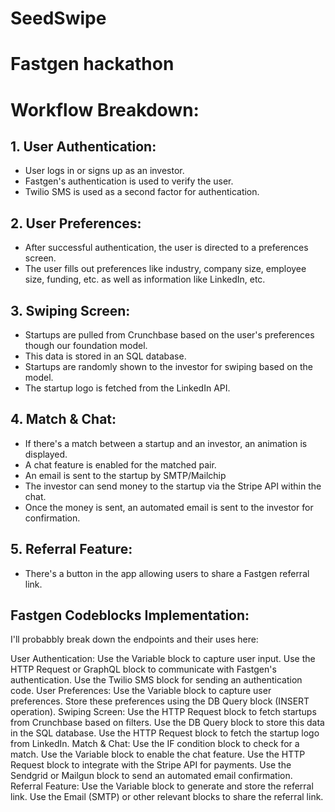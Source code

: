 # SeedSwipe
# Fastgen hackathon


# Workflow Breakdown:
## **1. User Authentication:**
- User logs in or signs up as an investor.
- Fastgen's authentication is used to verify the user.
- Twilio SMS is used as a second factor for authentication.

## **2. User Preferences:**
- After successful authentication, the user is directed to a preferences screen.
- The user fills out preferences like industry, company size, employee size, funding, etc. as well as information like LinkedIn, etc.

## **3. Swiping Screen:**
- Startups are pulled from Crunchbase based on the user's preferences though our foundation model.
 - This data is stored in an SQL database.
- Startups are randomly shown to the investor for swiping based on the model.
- The startup logo is fetched from the LinkedIn API.
  
## **4. Match & Chat:**
- If there's a match between a startup and an investor, an animation is displayed.
- A chat feature is enabled for the matched pair.
- An email is sent to the startup by SMTP/Mailchip
- The investor can send money to the startup via the Stripe API within the chat.
- Once the money is sent, an automated email is sent to the investor for confirmation.
  
## **5. Referral Feature:**
- There's a button in the app allowing users to share a Fastgen referral link.

## Fastgen Codeblocks Implementation:

I'll probabbly break down the endpoints and their uses here:

User Authentication:
Use the Variable block to capture user input.
Use the HTTP Request or GraphQL block to communicate with Fastgen's authentication.
Use the Twilio SMS block for sending an authentication code.
User Preferences:
Use the Variable block to capture user preferences.
Store these preferences using the DB Query block (INSERT operation).
Swiping Screen:
Use the HTTP Request block to fetch startups from Crunchbase based on filters.
Use the DB Query block to store this data in the SQL database.
Use the HTTP Request block to fetch the startup logo from LinkedIn.
Match & Chat:
Use the IF condition block to check for a match.
Use the Variable block to enable the chat feature.
Use the HTTP Request block to integrate with the Stripe API for payments.
Use the Sendgrid or Mailgun block to send an automated email confirmation.
Referral Feature:
Use the Variable block to generate and store the referral link.
Use the Email (SMTP) or other relevant blocks to share the referral link.
